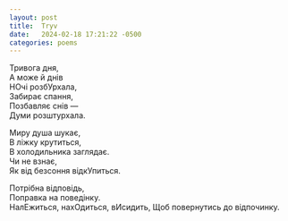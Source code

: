 ```yaml
---
layout: post
title:  Tryv
date:   2024-02-18 17:21:22 -0500
categories: poems
---
```


Тривога дня,\
А може й днів\
НОчі розбУрхала,\
Забирає спання,\
Позбавляє снів —\
Думи розштурхала. 

Миру душа шукає, \
В ліжку крутиться, \
В холодильника заглядає. \
Чи не взнає,\
Як від безсоння відкУпиться.

Потрібна відповідь,\
Поправка на поведінку.\
НалЕжиться, нахОдиться, вИсидить,
Щоб повернутись до відпочинку.
